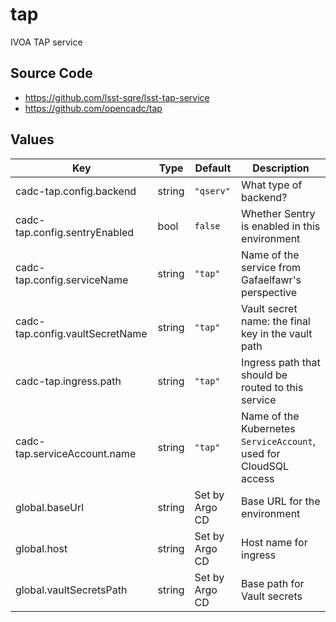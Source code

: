 # tap

IVOA TAP service

## Source Code

* <https://github.com/lsst-sqre/lsst-tap-service>
* <https://github.com/opencadc/tap>

## Values

| Key | Type | Default | Description |
|-----|------|---------|-------------|
| cadc-tap.config.backend | string | `"qserv"` | What type of backend? |
| cadc-tap.config.sentryEnabled | bool | `false` | Whether Sentry is enabled in this environment |
| cadc-tap.config.serviceName | string | `"tap"` | Name of the service from Gafaelfawr's perspective |
| cadc-tap.config.vaultSecretName | string | `"tap"` | Vault secret name: the final key in the vault path |
| cadc-tap.ingress.path | string | `"tap"` | Ingress path that should be routed to this service |
| cadc-tap.serviceAccount.name | string | `"tap"` | Name of the Kubernetes `ServiceAccount`, used for CloudSQL access |
| global.baseUrl | string | Set by Argo CD | Base URL for the environment |
| global.host | string | Set by Argo CD | Host name for ingress |
| global.vaultSecretsPath | string | Set by Argo CD | Base path for Vault secrets |
